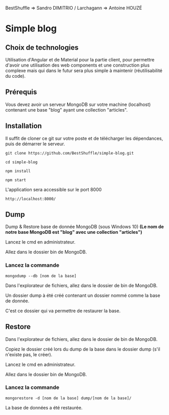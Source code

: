 BestShuffle => Sandro DIMITRIO / 
Larchagann  => Antoine HOUZÉ

# Simple blog

## Choix de technologies

Utilisation d'Angular et de Material pour la partie client, pour permettre d'avoir une utilisation des web components et une construction plus complexe mais qui dans le futur sera plus simple à maintenir (réutilisabilité du code).

## Prérequis

Vous devez avoir un serveur MongoDB sur votre machine (localhost) contenant une base "blog" ayant une collection "articles".

## Installation

Il suffit de cloner ce git sur votre poste et de télécharger les dépendances, puis de démarrer le serveur.

    git clone https://github.com/BestShuffle/simple-blog.git

    cd simple-blog

    npm install

    npm start

L'application sera accessible sur le port 8000

    http://localhost:8000/

## Dump

Dump & Restore base de donnée MongoDB (sous Windows 10)
**(Le nom de notre base MongoDB est "blog" avec une collection "articles")**
  
Lancez le cmd en administrateur.

Allez dans le dossier bin de MongoDB.

### Lancez la commande

    mongodump --db [nom de la base]

Dans l'explorateur de fichiers, allez dans le dossier de bin de MongoDB.

Un dossier dump à été créé contenant un dossier nommé comme la base de donnée.

C'est ce dossier qui va permettre de restaurer la base.

## Restore

Dans l'explorateur de fichiers, allez dans le dossier de bin de MongoDB.

Copiez le dossier créé lors du dump de la base dans le dossier dump (s'il n'existe pas, le créer).

Lancez le cmd en administrateur.

Allez dans le dossier bin de MongoDB.

### Lancez la commande

    mongorestore -d [nom de la base] dump/[nom de la base]/

La base de données a été restaurée.
